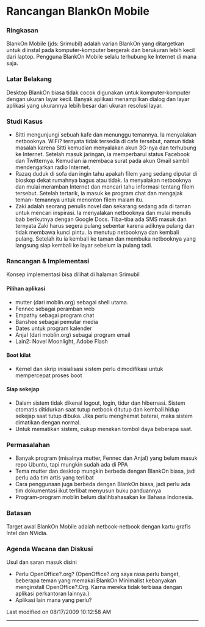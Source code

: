 # Rancangan BlankOn Mobile

### Ringkasan
BlankOn Mobile (jds: Srimubil) adalah varian BlankOn yang ditargetkan untuk
diinstal pada komputer-komputer bergerak dan berukuran lebih kecil dari laptop.
Pengguna BlankOn Mobile selalu terhubung ke Internet di mana saja.
### Latar Belakang
Desktop BlankOn biasa tidak cocok digunakan untuk komputer-komputer dengan
ukuran layar kecil. Banyak aplikasi menampilkan dialog dan layar aplikasi yang
ukurannya lebih besar dari ukuran resolusi layar.
### Studi Kasus
  * Sitti mengunjungi sebuah kafe dan menunggu temannya. Ia menyalakan
      netbooknya. WiFi? ternyata tidak tersedia di cafe tersebut, namun tidak
      masalah karena Sitti kemudian menyalakan akun 3G-nya dan terhubung ke
      Internet. Setelah masuk jaringan, ia memperbarui status Facebook dan
      Twitternya. Kemudian ia membaca surat pada akun Gmail sambil mendengarkan
      radio Internet.
  * Razaq duduk di sofa dan ingin tahu apakah filem yang sedang diputar di
      bioskop dekat rumahnya bagus atau tidak. Ia menyalakan netbooknya dan
      mulai meramban Internet dan mencari tahu informasi tentang filem
      tersebut. Setelah tertarik, ia masuk ke program chat dan mengajak teman-
      temannya untuk menonton filem malam itu.
  * Zaki adalah seorang penulis novel dan sekarang sedang ada di taman untuk
      mencari inspirasi. Ia menyalakan netbooknya dan mulai menulis bab
      berikutnya dengan Google Docs. Tiba-tiba ada SMS masuk dan ternyata Zaki
      harus segera pulang sebentar karena adiknya pulang dan tidak membawa
      kunci pintu. Ia menutup netbooknya dan kembali pulang. Setelah itu ia
      kembali ke taman dan membuka netbooknya yang langsung siap kembali ke
      layar sebelum ia pulang tadi.

### Rancangan & Implementasi
Konsep implementasi bisa dilihat di halaman Srimubil

#### Pilihan aplikasi
  * mutter (dari moblin.org) sebagai shell utama.
  * Fennec sebagai peramban web
  * Empathy sebagai program chat
  * Banshee sebagai pemutar media
  * Dates untuk program kalender
  * Anjal (dari moblin.org) sebagai program email
  * Lain2: Novel Moonlight, Adobe Flash

#### Boot kilat
  * Kernel dan skrip inisialisasi sistem perlu dimodifikasi untuk mempercepat
      proses boot

#### Siap sekejap
  * Dalam sistem tidak dikenal logout, login, tidur dan hibernasi. Sistem
      otomatis ditidurkan saat tutup netbook ditutup dan kembali hidup sekejap
      saat tutup dibuka. Jika perlu menghemat baterai, maka sistem dimatikan
      dengan normal.
  * Untuk mematikan sistem, cukup menekan tombol daya beberapa saat.

### Permasalahan
  * Banyak program (misalnya mutter, Fennec dan Anjal) yang belum masuk repo
      Ubuntu, tapi mungkin sudah ada di PPA
  * Tema mutter dan desktop mungkin berbeda dengan BlankOn biasa, jadi perlu
      ada tim artis yang terlibat
  * Cara penggunaan juga berbeda dengan BlankOn biasa, jadi perlu ada tim
      dokumentasi ikut terlibat menyusun buku panduannya
  * Program-program moblin belum dialihbahasakan ke Bahasa Indonesia.

### Batasan
Target awal BlankOn Mobile adalah netbook-netbook dengan kartu grafis Intel dan
NVidia.

### Agenda Wacana dan Diskusi
Usul dan saran masuk disini
  * Perlu OpenOffice?.org?
          (OpenOffice?.org saya rasa perlu banget, beberapa teman
          yang memakai BlankOn Minimalist kebanyakan menginstall
          OpenOffice?.Org. Karna mereka tidak terbiasa dengan
          aplikasi perkantoran lainnya.)
  * Aplikasi lain mana yang perlu?

Last modified on 08/17/2009 10:12:58 AM

---
 
